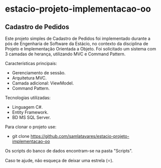 # estacio-projeto-implementacao-oo

## Cadastro de Pedidos

Este projeto simples de Cadastro de Pedidos foi implementado durante a pós de Engenharia de Software da Estácio, no contexto da disciplina de Projeto e Implementação Orientada a Objeto. Foi solicitado um sistema com 3 camadas de herança, utilizando MVC e Command Pattern.

Características principais:
- Gerenciamento de sessão.
- Arquitetura MVC.
- Camada adicional: ViewModel.
- Command Pattern.

Tecnologias utilizadas:
- Linguagem C#.
- Entity Framework.
- BD MS SQL Server.

Para clonar o projeto use:
- git clone https://github.com/samlatavares/estacio-projeto-implementacao-oo

Os scripts do banco de dados encontram-se na pasta "Scripts".

Caso te ajude, não esqueça de deixar uma estrela (⭐).
